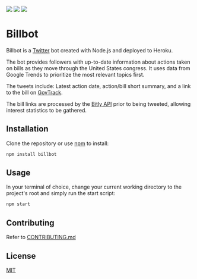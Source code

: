 [![](https://img.shields.io/twitter/url/http/shields.io.svg?style=social)](https://twitter.com/BotCongress) [![](https://img.shields.io/github/license/:user/:repo.svg)](https://github.com/RMDern/Billbot/blob/master/LICENSE) [![](https://img.shields.io/node/v/:packageName.svg)](https://nodejs.org/en/)
# Billbot

Billbot is a [Twitter](https://twitter.com/BotCongress) bot created with Node.js and deployed to Heroku.

The bot provides followers with up-to-date information about actions taken on bills as they move through the United States congress. It uses data from Google Trends to prioritize the most relevant topics first.

The tweets include: Latest action date, action/bill short summary, and a link to the bill on [GovTrack](https://www.govtrack.us/).

The bill links are processed by the [Bitly API](https://dev.bitly.com/) prior to being tweeted, allowing interest statistics to be gathered.   

## Installation

Clone the repository or use [npm](https://www.npmjs.com/get-npm) to install:
```bash
npm install billbot
```

## Usage
In your terminal of choice, change your current working directory to the project's root and simply run the start script:
```bash
npm start
```

## Contributing
Refer to [CONTRIBUTING.md](https://github.com/RMDern/Billbot/blob/master/CONTRIBUTING.md)

## License
[MIT](https://github.com/RMDern/Billbot/blob/master/LICENSE)
